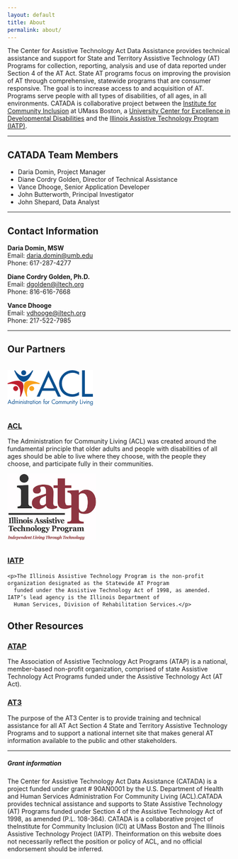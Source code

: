 ```yaml
---
layout: default
title: About
permalink: about/
---
```

<p>
  The Center for Assistive Technology Act Data Assistance provides technical assistance and support for State and
  Territory Assistive Technology (AT) Programs for collection, reporting, analysis and use of data reported under
  Section 4 of the AT Act. State AT programs focus on improving the provision of AT through comprehensive, statewide
  programs that are consumer responsive. The goal is to increase access to and acquisition of AT. Programs serve people
  with all types of disabilities, of all ages, in all environments. CATADA is collaborative project between the <a
    href="http://communityinclusion.org/" target="_blank" rel="noopener noreferrer">Institute for Community Inclusion</a> at UMass Boston, a <a href="https://www.aucd.org/template/page.cfm?id=24" target="_blank">University Center for Excellence in Developmental Disabilities</a> and the <a href="https://www.iltech.org/" target="_blank" rel="noopener noreferrer"> Illinois Assistive Technology Program (IATP)</a>.</p>

<hr />

<h2>CATADA Team Members </h2>

<ul>
  <li>Daria Domin, Project Manager </li>
  <li>Diane Cordry Golden, Director of Technical Assistance</li>
  <li>Vance Dhooge, Senior Application Developer</li>
  <li>John Butterworth, Principal Investigator</li>
  <li>John Shepard, Data Analyst </li>
</ul>

<hr />

<h2>Contact Information </h2>

<p><strong>Daria Domin, MSW </strong><br />Email: <a href="mailto:daria.domin@umb.edu">daria.domin@umb.edu</a><br />Phone: 617-287-4277 </p>

<p><strong>Diane Cordry Golden, Ph.D. </strong><br />Email: <a
    href="mailto:diane.golden@ataporg.org">dgolden@iltech.org</a>
    <br />Phone: 816-616-7668 </p>

<p><strong>Vance Dhooge </strong><br />Email: <a href="mailto:diane.golden@ataporg.org">vdhooge@iltech.org</a><br />Phone: 217-522-7985 </p>

<hr />

<h2>Our Partners </h2>

<div class="row">
  <div class="col-md-3">

  </div>
</div>
<br />

<div class="row">
  <div class="col-md-3">
    <a href="https://www.acl.gov/"><img class="img-fluid" style="padding-right:10px;padding-bottom:10px;"
        src="/assets/acl-logo.png" alt="acl logo" /></a>
  </div>
  <div class="col-md-9">
    <h3><a href="https://www.acl.gov/">ACL</a></h3>

<p>The Administration for Community Living (ACL) was created around the fundamental principle that older adults and
      people with disabilities of all ages should be able to live where they choose, with the people they choose, and
      participate fully in their communities. </p>
  </div>
</div>

<div class="row">
  <div class="col-md-3">
    <a href="https://www.iltech.org/"><img class="img-fluid"
        style="padding-right:10px;padding-bottom:10px; max-width:200px;" src="/assets/iatp.jpg" alt="itap logo" /></a>
  </div>
  <div class="col-md-9">
    <h3><a href="https://www.iltech.org/">IATP</a></h3>

```
<p>The Illinois Assistive Technology Program is the non-profit organization designated as the Statewide AT Program
  funded under the Assistive Technology Act of 1998, as amended. IATP’s lead agency is the Illinois Department of
  Human Services, Division of Rehabilitation Services.</p>
```

  </div>
</div>

<h2>Other Resources </h2>

  
  <div class="col-md-9">
    <h3><a href="https://www.ataporg.org">ATAP</a> </h3>

<p>The Association of Assistive Technology Act Programs (ATAP) is a national, member-based non-profit organization, comprised of state Assistive Technology Act Programs funded under the Assistive Technology Act (AT Act). </p>
  </div>


  <div class="col-md-9">
    <h3><a href="https://www.at3center.net/home">AT3 </a></h3>
<p>The purpose of the AT3 Center is to provide training and technical assistance for all AT Act Section 4 State and
      Territory Assistive Technology Programs and to support a national internet site that makes general AT information
      available to the public and other stakeholders. </p>

<hr />

<div class="card">
  <h5 class="card-header">
    Grant information
  </h5>
  <div class="card-body">

  <p class="card-text">The Center for Assistive Technology Act Data Assistance (CATADA) is a project funded under
  grant # 90AN0001 by the U.S. Department of Health and Human Services Administration For Community Living (ACL).CATADA provides technical assistance and supports to State Assistive Technology (AT) Programs funded under Section 4 of the Assistive Technology Act of 1998, as amended (P.L. 108-364). CATADA is a collaborative project of theInstitute for Community Inclusion (ICI) at UMass Boston and The Illinois Assistive Technology Project (IATP). Theinformation on this website does not necessarily reflect the position or policy of ACL, and no official
      endorsement should be inferred.</p>

  </div>

</div>